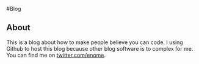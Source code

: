 #Blog

## About

This is a blog about how to make people believe you can code. I using Github to host this blog because other blog software is to complex for me. You can find me on [twitter.com/enome](http://www.twitter.com/enome).

